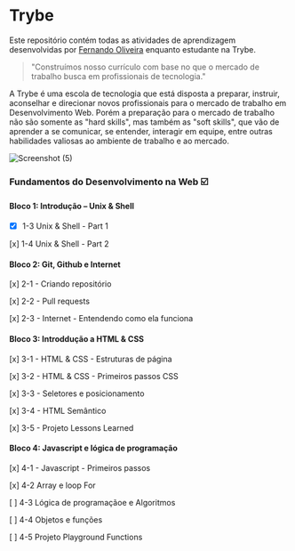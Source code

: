 ﻿# Trybe

Este repositório contém todas as atividades de aprendizagem desenvolvidas por [Fernando Oliveira](https://www.linkedin.com/in/fernando1806) enquanto estudante na Trybe.

>"Construímos nosso currículo com base no que o mercado de trabalho busca em profissionais de tecnologia."


A Trybe é uma escola de tecnologia que está disposta a preparar, instruir, aconselhar e direcionar novos profissionais para o mercado de trabalho em Desenvolvimento Web. Porém a preparação para o mercado de trabalho não são somente as "hard skills", mas também as "soft skills", que vão de aprender a se comunicar, se entender, interagir em equipe, entre outras habilidades valiosas ao ambiente de trabalho e ao mercado.

![Screenshot (5)](https://user-images.githubusercontent.com/104437536/166400342-4d7af304-4d84-4baa-975a-28829f09ce91.png)

### Fundamentos do Desenvolvimento na Web :ballot_box_with_check:

#### Bloco 1: Introdução – Unix & Shell

- [x] 1-3 Unix & Shell - Part 1

[x] 1-4 Unix & Shell - Part 2

#### Bloco 2: Git, Github e Internet

[x] 2-1 - Criando repositório

[x] 2-2 - Pull requests

[x] 2-3 - Internet - Entendendo como ela funciona

#### Bloco 3: Introddução a HTML & CSS

[x] 3-1 - HTML & CSS - Estruturas de página

[x] 3-2 - HTML & CSS - Primeiros passos CSS

[x] 3-3 - Seletores e posicionamento

[x] 3-4 - HTML Semântico

[x] 3-5 - Projeto Lessons Learned

#### Bloco 4: Javascript e lógica de programação

[x] 4-1 - Javascript - Primeiros passos

[x] 4-2 Array e loop For

[ ] 4-3 Lógica de programaçãoe e Algoritmos

[ ] 4-4 Objetos e funções

[ ] 4-5 Projeto Playground Functions


